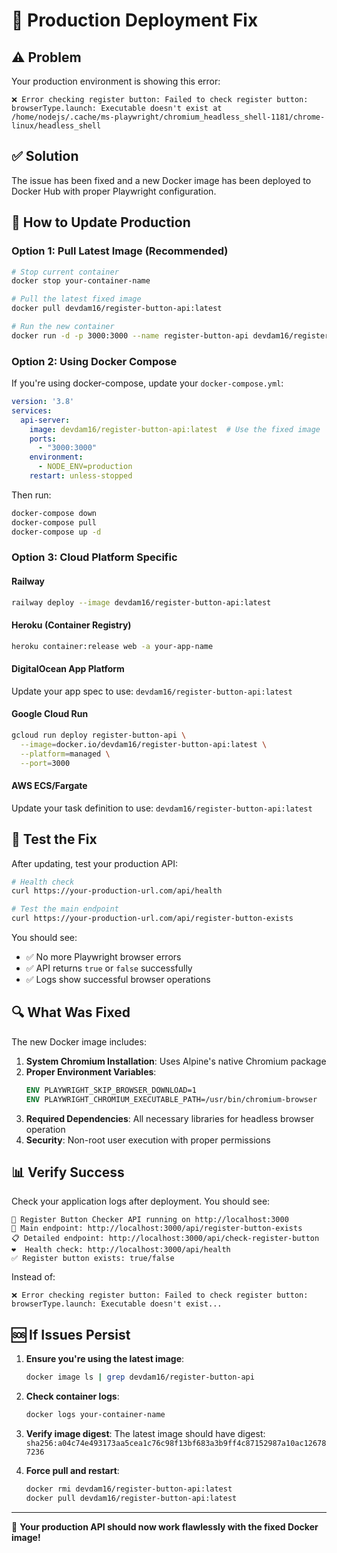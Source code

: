 # 🚀 Production Deployment Fix

## ⚠️ Problem
Your production environment is showing this error:
```
❌ Error checking register button: Failed to check register button: browserType.launch: Executable doesn't exist at /home/nodejs/.cache/ms-playwright/chromium_headless_shell-1181/chrome-linux/headless_shell
```

## ✅ Solution
The issue has been fixed and a new Docker image has been deployed to Docker Hub with proper Playwright configuration.

## 🔄 How to Update Production

### Option 1: Pull Latest Image (Recommended)
```bash
# Stop current container
docker stop your-container-name

# Pull the latest fixed image
docker pull devdam16/register-button-api:latest

# Run the new container
docker run -d -p 3000:3000 --name register-button-api devdam16/register-button-api:latest
```

### Option 2: Using Docker Compose
If you're using docker-compose, update your `docker-compose.yml`:

```yaml
version: '3.8'
services:
  api-server:
    image: devdam16/register-button-api:latest  # Use the fixed image
    ports:
      - "3000:3000"
    environment:
      - NODE_ENV=production
    restart: unless-stopped
```

Then run:
```bash
docker-compose down
docker-compose pull
docker-compose up -d
```

### Option 3: Cloud Platform Specific

#### **Railway**
```bash
railway deploy --image devdam16/register-button-api:latest
```

#### **Heroku (Container Registry)**
```bash
heroku container:release web -a your-app-name
```

#### **DigitalOcean App Platform**
Update your app spec to use: `devdam16/register-button-api:latest`

#### **Google Cloud Run**
```bash
gcloud run deploy register-button-api \
  --image=docker.io/devdam16/register-button-api:latest \
  --platform=managed \
  --port=3000
```

#### **AWS ECS/Fargate**
Update your task definition to use: `devdam16/register-button-api:latest`

## 🧪 Test the Fix

After updating, test your production API:

```bash
# Health check
curl https://your-production-url.com/api/health

# Test the main endpoint
curl https://your-production-url.com/api/register-button-exists
```

You should see:
- ✅ No more Playwright browser errors
- ✅ API returns `true` or `false` successfully
- ✅ Logs show successful browser operations

## 🔍 What Was Fixed

The new Docker image includes:
1. **System Chromium Installation**: Uses Alpine's native Chromium package
2. **Proper Environment Variables**:
   ```dockerfile
   ENV PLAYWRIGHT_SKIP_BROWSER_DOWNLOAD=1
   ENV PLAYWRIGHT_CHROMIUM_EXECUTABLE_PATH=/usr/bin/chromium-browser
   ```
3. **Required Dependencies**: All necessary libraries for headless browser operation
4. **Security**: Non-root user execution with proper permissions

## 📊 Verify Success

Check your application logs after deployment. You should see:
```
🚀 Register Button Checker API running on http://localhost:3000
📍 Main endpoint: http://localhost:3000/api/register-button-exists
📋 Detailed endpoint: http://localhost:3000/api/check-register-button
❤️  Health check: http://localhost:3000/api/health
✅ Register button exists: true/false
```

Instead of:
```
❌ Error checking register button: Failed to check register button: browserType.launch: Executable doesn't exist...
```

## 🆘 If Issues Persist

1. **Ensure you're using the latest image**:
   ```bash
   docker image ls | grep devdam16/register-button-api
   ```

2. **Check container logs**:
   ```bash
   docker logs your-container-name
   ```

3. **Verify image digest**:
   The latest image should have digest: `sha256:a04c74e493173aa5cea1c76c98f13bf683a3b9ff4c87152987a10ac126787236`

4. **Force pull and restart**:
   ```bash
   docker rmi devdam16/register-button-api:latest
   docker pull devdam16/register-button-api:latest
   ```

---

🎉 **Your production API should now work flawlessly with the fixed Docker image!**
